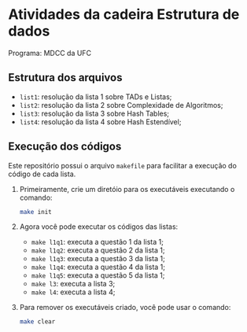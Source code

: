 # Atividades da cadeira Estrutura de dados

Programa: MDCC da UFC

## Estrutura dos arquivos

- `list1`: resolução da lista 1 sobre TADs e Listas;
- `list2`: resolução da lista 2 sobre Complexidade de Algoritmos;
- `list3`: resolução da lista 3 sobre Hash Tables;
- `list4`: resolução da lista 4 sobre Hash Estendível;

## Execução dos códigos

Este repositório possui o arquivo `makefile` para facilitar a execução do código de cada lista.

1. Primeiramente, crie um diretóio para os executáveis executando o comando:

    ```bash
    make init
    ```

2. Agora você pode executar os códigos das listas:
    - `make l1q1`: executa a questão 1 da lista 1;
    - `make l1q2`: executa a questão 2 da lista 1;
    - `make l1q3`: executa a questão 3 da lista 1;
    - `make l1q4`: executa a questão 4 da lista 1;
    - `make l1q5`: executa a questão 5 da lista 1;
    - `make l3`: executa a lista 3;
    - `make l4`: executa a lista 4;

3. Para remover os executáveis criado, você pode usar o comando:

    ```bash
    make clear
    ```
